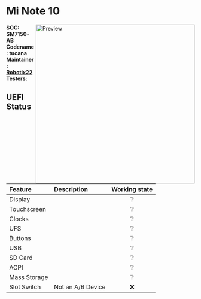 # Mi Note 10

<img align="right" src="https://i01.appmifile.com/webfile/globalimg/Cambridge/800-800/F4/Green-800x800!800x800!85.png" width="425" alt="Preview">

**SOC: SM7150-AB** <br />
**Codename: tucana** <br />
**Maintainer: [Robotix22](https://github.com/Robotix22/)** <br />
**Testers:**

## UEFI Status

|Feature|Description|Working state|
|:------|:----------|:-----------:|
|Display||❔|
|Touchscreen||❔|
|Clocks||❔|
|UFS||❔|
|Buttons||❔|
|USB||❔|
|SD Card||❔|
|ACPI||❔|
|Mass Storage||❔|
|Slot Switch|Not an A/B Device|❌|